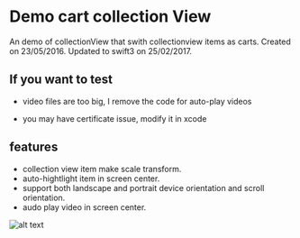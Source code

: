 # Demo cart collection View

An demo of collectionView that swith collectionview items as carts. Created on 23/05/2016. Updated to swift3 on 25/02/2017.

## If you want to test
- video files are too big, I remove the code for auto-play videos

- you may have certificate issue, modify it in xcode

## features

- collection view item make scale transform.
- auto-hightlight item in screen center.
- support both landscape and portrait device orientation and scroll orientation.
- audo play video in screen center.

![alt text](https://www.dropbox.com/pri/get/github/v1.gif?_subject_uid=573681392&raw=1&size=2048x1536&size_mode=3&w=AACLmhKP4wF8MdiGE6WWgk96d4JUk4zu1EkLn8XWPXb-Hw
 "Demo gif")
